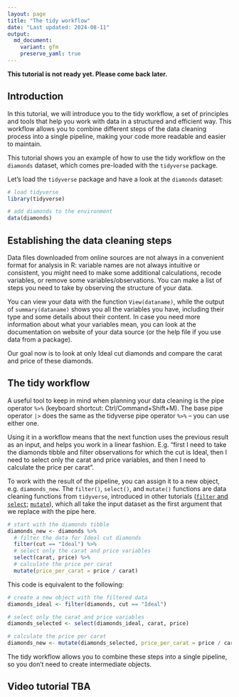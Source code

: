 ```yaml
---
layout: page
title: "The tidy workflow"
date: "Last updated: 2024-08-11"
output:
  md_document:
    variant: gfm
    preserve_yaml: true
---
```


**This tutorial is not ready yet. Please come back later.**

## Introduction

In this tutorial, we will introduce you to the tidy workflow, a set of
principles and tools that help you work with data in a structured and
efficient way. This workflow allows you to combine different steps of
the data cleaning process into a single pipeline, making your code more
readable and easier to maintain.

This tutorial shows you an example of how to use the tidy workflow on
the `diamonds` dataset, which comes pre-loaded with the `tidyverse`
package.

Let’s load the `tidyverse` package and have a look at the `diamonds`
dataset:

``` r
# load tidyverse
library(tidyverse)

# add diamonds to the environment
data(diamonds)
```

## Establishing the data cleaning steps

Data files downloaded from online sources are not always in a convenient
format for analysis in R: variable names are not always intuitive or
consistent, you might need to make some additional calculations, recode
variables, or remove some variables/observations. You can make a list of
steps you need to take by observing the structure of your data.

You can view your data with the function `View(dataname)`, while the
output of `summary(dataname)` shows you all the variables you have,
including their type and some details about their content. In case you
need more information about what your variables mean, you can look at
the documentation on website of your data source (or the help file if
you use data from a package).

Our goal now is to look at only Ideal cut diamonds and compare the carat
and price of these diamonds.

## The tidy workflow

A useful tool to keep in mind when planning your data cleaning is the
pipe operator `%>%` (keyboard shortcut: Ctrl/Command+Shift+M). The base
pipe operator `|>` does the same as the tidyverse pipe operator `%>%` –
you can use either one.

Using it in a workflow means that the next function uses the previous
result as an input, and helps you work in a linear fashion. E.g. “first
I need to take the diamonds tibble and filter observations for which the
cut is Ideal, then I need to select only the carat and price variables,
and then I need to calculate the price per carat”.

To work with the result of the pipeline, you can assign it to a new
object, e.g. `diamonds_new`. The `filter()`, `select()`, and `mutate()`
functions are data cleaning functions from `tidyverse`, introduced in
other tutorials ([`filter` and `select`](../r_intro_subset);
[`mutate`](../r_intro_mutate)), which all take the input dataset as the
first argument that we replace with the pipe here.

``` r
# start with the diamonds tibble
diamonds_new <- diamonds %>%
  # filter the data for Ideal cut diamonds
  filter(cut == "Ideal") %>%
  # select only the carat and price variables
  select(carat, price) %>%
  # calculate the price per carat
  mutate(price_per_carat = price / carat)
```

This code is equivalent to the following:

``` r
# create a new object with the filtered data
diamonds_ideal <- filter(diamonds, cut == "Ideal")

# select only the carat and price variables
diamonds_selected <- select(diamonds_ideal, carat, price)

# calculate the price per carat
diamonds_new <- mutate(diamonds_selected, price_per_carat = price / carat)
```

The tidy workflow allows you to combine these steps into a single
pipeline, so you don’t need to create intermediate objects.

## Video tutorial TBA

